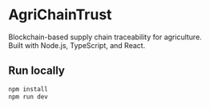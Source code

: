 # AgriChainTrust

Blockchain-based supply chain traceability for agriculture.  
Built with Node.js, TypeScript, and React.

## Run locally
```bash
npm install
npm run dev
